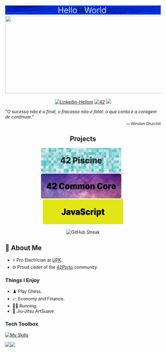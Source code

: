  <div align="center">
  <a href="#">
   <img src="https://github.com/Hellom-World/Hellom-world/blob/main/profile/Common/Profile-Title.png" width="2000"/>
  </a> 
 </div>
<a href="#">
 <img src="https://media4.giphy.com/media/v1.Y2lkPTc5MGI3NjExdWk5Z250aG5tN3M4NmM5c2VoOTVsaWJkcTZva216NXMybDYwODZrNyZlcD12MV9pbnRlcm5hbF9naWZfYnlfaWQmY3Q9Zw/FY9chKp6rulXy/giphy.gif"  style="width: 1040px; height: 250px;"></img>
</a>
 <!---
SMALL ICONS
--->
<p align="center">
  <a href='https://www.linkedin.com/in/hellom-mendes-3916a75b/' target="_blank"><img alt='Linkedin-Hellom' src='https://img.shields.io/badge/LinkedIn-100000?style=flat&logo=Linkedin&logoColor=white&labelColor=0A66C2&color=0A66C2'/></a>
  </a>
  <a href='https://profile.intra.42.fr/users/heolivei' target="_blank"><img alt='42' src='https://img.shields.io/badge/Porto-100000?style=flat&logo=42&logoColor=white&labelColor=000000&color=000000'/></a>
  </a>
  <img src="https://komarev.com/ghpvc/?username=Hellom-World&style=flat&color=blue">
</p>
 <div align="left">
  <i>"O sucesso não é o final, o fracasso não é fatal: o que conta é a coragem de continuar."</i>
 </div>
 <div align="right">
  <sub>— Winston Churchill</sub>
 </div>

<h2 align="center">Projects</h2>
</div>
<p align="center">
  <a align="right" href="https://github.com/Hellom-World/piscine">
    <img src="https://github.com/Hellom-World/Hellom-world/blob/main/profile/flags/Image-42-Piscine.png" width="260em" height="80em"/>
  </a>
  &nbsp;&nbsp;
  <a align="right" href="https://github.com/Hellom-World/common-core">
    <img src="https://github.com/Hellom-World/Hellom-world/blob/main/profile/flags/Image-42-Common-Core.png" width="260em" height="80em"/>
  </a>
  &nbsp;&nbsp;
  <a align="right" href="https://media4.giphy.com/media/v1.Y2lkPTc5MGI3NjExaDdmdmd0dzZ6Y2xycGp3cnd4MnloeHMxMzN6Z2w5ajU5N3cwM2RiYyZlcD12MV9pbnRlcm5hbF9naWZfYnlfaWQmY3Q9Zw/l1032CtoCPsxZkbJZ5/giphy.gif" >
    <img src="https://github.com/Hellom-World/Hellom-world/blob/main/profile/flags/Image-JavaScript.png" width="260em" height="80em"/>
  </a>
</p>

<p align="center"><img src="https://streak-stats.demolab.com?user=hellom-world&theme=transparent&card_width=820" alt="GitHub Streak"/></p>

## 🤵 About Me

- ⚡ Pro Electrician at [UPK](https://www.linkedin.com/company/upk---gest%C3%A3o-de-facilities-e-manuten%C3%A7%C3%A3o-sa/mycompany/).
- 🌐 Proud _cadet_ of the [42Porto](https://www.42porto.com/) community.

### Things I Enjoy

- ♟️ Play Chess.
- 📈 Economy and Finance.
- 🏃🏻 Running.
- 🥋 Jiu-Jitsu ArtSuave
  
### Tech Toolbox
[![My Skills](https://skillicons.dev/icons?i=css,html,js,c,cpp,github,figma,notion,git)](https://skillicons.dev)

 <div>
  <img height="180em" src="https://github-readme-stats.vercel.app/api?username=Hellom-World&show_icons=true&theme=tokyonight&include_all_commits=true&count_private=true"/> 
  <img align="left" height="180em"   src="https://github-readme-stats.vercel.app/api/top-langs/?username=Hellom-World&layout=compact&langs_count=7&theme=tokyonight"/>
  </div>
</div>
